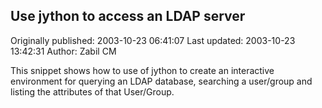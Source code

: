## Use jython to access an LDAP server 
Originally published: 2003-10-23 06:41:07 
Last updated: 2003-10-23 13:42:31 
Author: Zabil CM 
 
This snippet shows how to use of jython to create an interactive environment for querying an LDAP database, searching a user/group and listing the attributes of that User/Group.